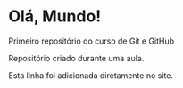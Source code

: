 # Olá, Mundo!
 Primeiro repositório do curso de Git e GitHub

Repositório criado durante uma aula.

Esta linha foi adicionada diretamente no site.
